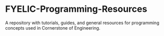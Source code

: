 # FYELIC-Programming-Resources
A repository with tutorials, guides, and general resources for programming concepts used in Cornerstone of Engineering.
